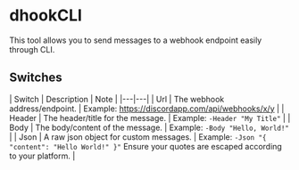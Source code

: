 # dhookCLI
This tool allows you to send messages to a webhook endpoint easily through CLI.

## Switches
| Switch | Description | Note |
|---|---|
| Url | The webhook address/endpoint. | Example: https://discordapp.com/api/webhooks/x/y |
| Header | The header/title for the message. | Example: `-Header "My Title"` |
| Body | The body/content of the message. | Example: `-Body "Hello, World!"` |
| Json | A raw json object for custom messages. | Example: `-Json "{ "content": "Hello World!" }"` Ensure your quotes are escaped according to your platform. |